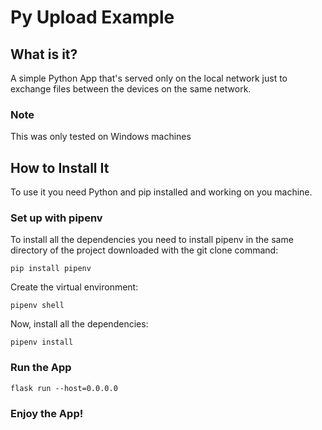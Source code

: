 # Py Upload Example

## What is it?
A simple Python App that's served only on the local network just to exchange files between the devices on the same network.

### Note
This was only tested on Windows machines

## How to Install It

To use it you need Python and pip installed and working on you machine.

### Set up with pipenv

To install all the dependencies you need to install pipenv in the same directory of the project downloaded with the git clone command:
```
pip install pipenv
```
Create the virtual environment:
```
pipenv shell
```
Now, install all the dependencies:
```
pipenv install
```

### Run the App
```
flask run --host=0.0.0.0
```

### Enjoy the App!